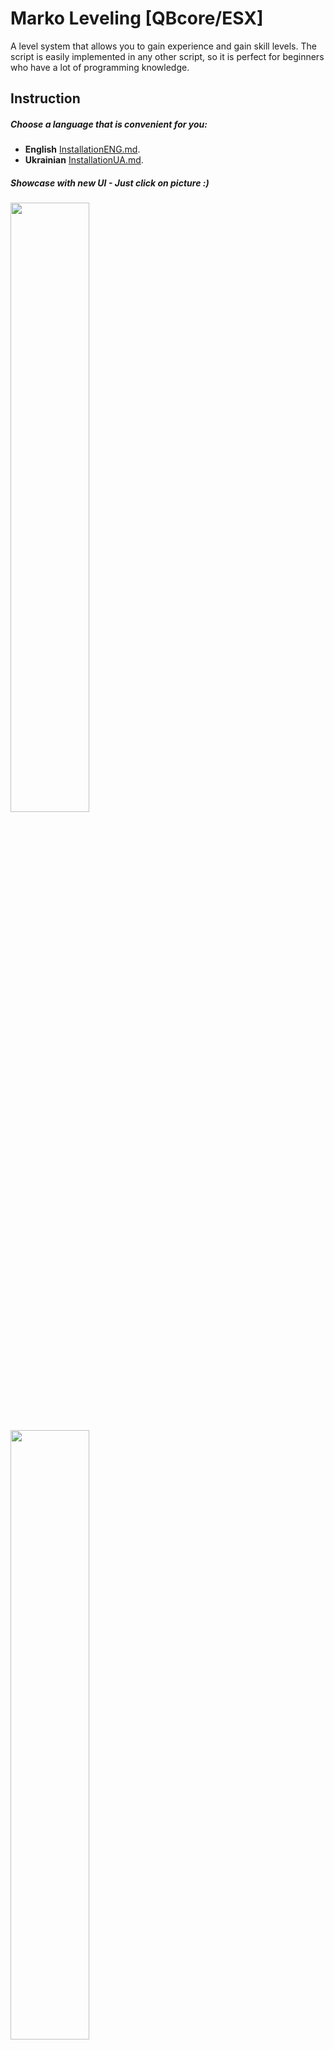 # Marko Leveling [QBcore/ESX]

A level system that allows you to gain experience and gain skill levels.
The script is easily implemented in any other script, so it is perfect for beginners who have a lot of programming knowledge.

## Instruction
##### Choose a language that is convenient for you:
* **English** [InstallationENG.md](InstallationENG.md).
* **Ukrainian** [InstallationUA.md](InstallationUA.md).

##### Showcase with new UI - Just click on picture :)
[<img src="https://i.imgur.com/mEH5AJE.png" width="50%">](https://youtu.be/TxTY8hCCl5M "Showcase with new UI: 55")

[<img src="https://i.imgur.com/ClGlR4N.png" width="50%">](https://youtu.be/S1BcGt5Gfrs "Showcase - NOTIFICATION UI: 55")

## Other Scripts

[  [**TEBEX**]](https://marko-scripts.tebex.io/category/2612556)

## SUPPORT
[**DISCORD** ](https://discord.gg/zXJsMTyrqN)
